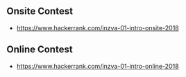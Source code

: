 Onsite Contest
--------------
* https://www.hackerrank.com/inzva-01-intro-onsite-2018

Online Contest
--------------
* https://www.hackerrank.com/inzva-01-intro-online-2018